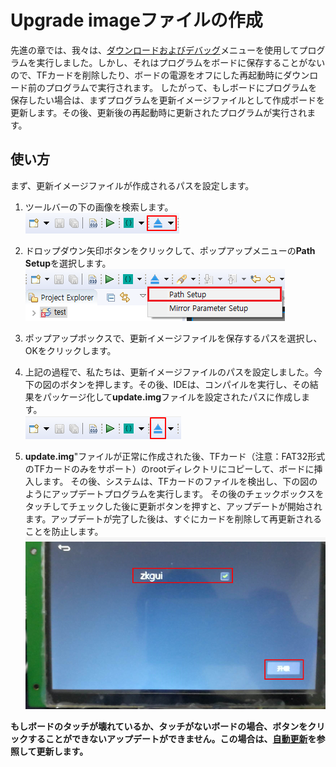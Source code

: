 # Upgrade imageファイルの作成
 先進の章では、我々は、[ダウンロードおよびデバッグ](adb_debug.md＃下载调试)メニューを使用してプログラムを実行しました。しかし、それはプログラムをボードに保存することがないので、TFカードを削除したり、ボードの電源をオフにした再起動時にダウンロード前のプログラムで実行されます。 したがって、もしボードにプログラムを保存したい場合は、まずプログラムを更新イメージファイルとして作成ボードを更新します。その後、更新後の再起動時に更新されたプログラムが実行されます。

## 使い方
まず、更新イメージファイルが作成されるパスを設定します。   
1. ツールバーの下の画像を検索します。   
   ![](assets/ide/toolbar_image.png)

2. ドロップダウン矢印ボタンをクリックして、ポップアップメニューの**Path Setup**を選択します。   
   ![](assets/ide/toolbar_image23.png)

3. ポップアップボックスで、更新イメージファイルを保存するパスを選択し、OKをクリックします。
4. 上記の過程で、私たちは、更新イメージファイルのパスを設定しました。今下の図のボタンを押します。その後、IDEは、コンパイルを実行し、その結果をパッケージ化して**update.img**ファイルを設定されたパスに作成します。      
   ![](assets/ide/toolbar_image3.png)

5. **update.img**"ファイルが正常に作成された後、TFカード（注意：FAT32形式のTFカードのみをサポート）のrootディレクトリにコピーして、ボードに挿入します。 その後、システムは、TFカードのファイルを検出し、下の図のようにアップデートプログラムを実行します。 その後のチェックボックスをタッチしてチェックした後に更新ボタンを押すと、アップデートが開始されます。アップデートが完了した後は、すぐにカードを削除して再更新されることを防止します。    
   ![](images/screenshot_1513263522327.png)   

**もしボードのタッチが壊れているか、タッチがないボードの場合、ボタンをクリックすることができないアップデートができません。この場合は、[自動更新](autoupgrade.md)を参照して更新します。**
